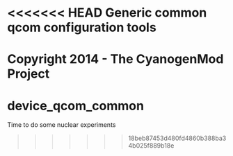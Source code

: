 <<<<<<< HEAD
Generic common qcom configuration tools
===============================

Copyright 2014 - The CyanogenMod Project
=======
# device_qcom_common
Time to do some nuclear experiments
>>>>>>> 18beb87453d480fd4860b388ba34b025f889b18e
